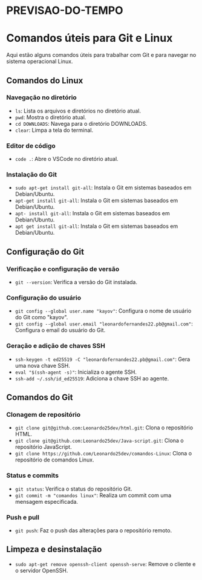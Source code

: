 # PREVISAO-DO-TEMPO



# Comandos úteis para Git e Linux

Aqui estão alguns comandos úteis para trabalhar com Git e para navegar no sistema operacional Linux.

## Comandos do Linux

### Navegação no diretório
- `ls`: Lista os arquivos e diretórios no diretório atual.
- `pwd`: Mostra o diretório atual.
- `cd DOWNLOADS`: Navega para o diretório DOWNLOADS.
- `clear`: Limpa a tela do terminal.

### Editor de código
- `code .`: Abre o VSCode no diretório atual.

### Instalação do Git
- `sudo apt-get install git-all`: Instala o Git em sistemas baseados em Debian/Ubuntu.
- `apt-get install git-all`: Instala o Git em sistemas baseados em Debian/Ubuntu.
- `apt- install git-all`: Instala o Git em sistemas baseados em Debian/Ubuntu.
- `apt get install git-all`: Instala o Git em sistemas baseados em Debian/Ubuntu.

## Configuração do Git

### Verificação e configuração de versão
- `git --version`: Verifica a versão do Git instalada.

### Configuração do usuário
- `git config --global user.name "kayov"`: Configura o nome de usuário do Git como "kayov".
- `git config --global user.email "leonardofernandes22.pb@gmail.com"`: Configura o email do usuário do Git.

### Geração e adição de chaves SSH
- `ssh-keygen -t ed25519 -C "leonardofernandes22.pb@gmail.com"`: Gera uma nova chave SSH.
- `eval "$(ssh-agent -s)"`: Inicializa o agente SSH.
- `ssh-add ~/.ssh/id_ed25519`: Adiciona a chave SSH ao agente.

## Comandos do Git

### Clonagem de repositório
- `git clone git@github.com:Leonardo25dev/html.git`: Clona o repositório HTML.
- `git clone git@github.com:Leonardo25dev/Java-script.git`: Clona o repositório JavaScript.
- `git clone https://github.com/Leonardo25dev/comandos-Linux`: Clona o repositório de comandos Linux.

### Status e commits
- `git status`: Verifica o status do repositório Git.
- `git commit -m "comandos linux"`: Realiza um commit com uma mensagem especificada.

### Push e pull
- `git push`: Faz o push das alterações para o repositório remoto.

## Limpeza e desinstalação
- `sudo apt-get remove openssh-client openssh-serve`: Remove o cliente e o servidor OpenSSH.

